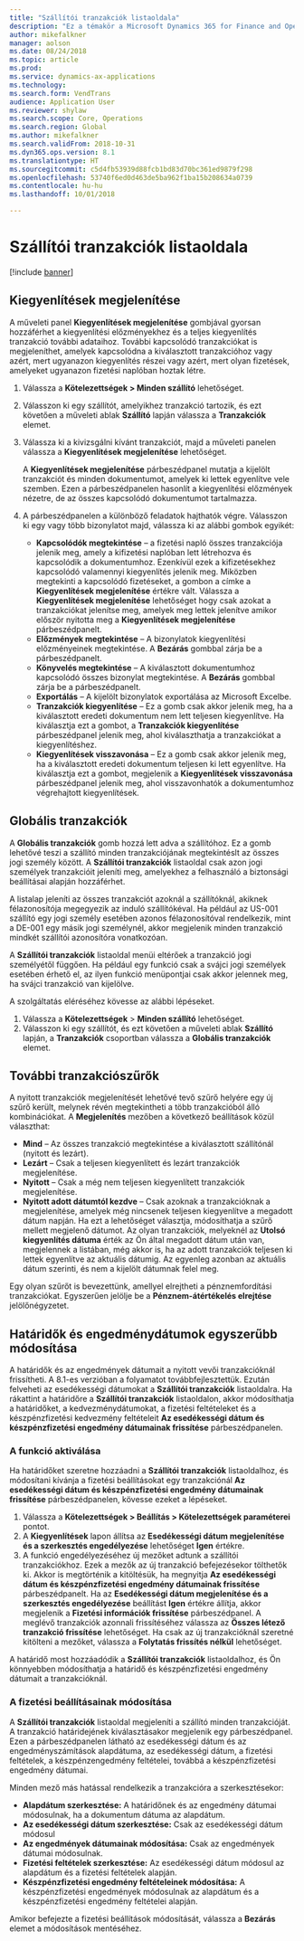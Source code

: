 ```yaml
---
title: "Szállítói tranzakciók listaoldala"
description: "Ez a témakör a Microsoft Dynamics 365 for Finance and Operations Szállítói tranzakciók lista oldalát mutatja be."
author: mikefalkner
manager: aolson
ms.date: 08/24/2018
ms.topic: article
ms.prod: 
ms.service: dynamics-ax-applications
ms.technology: 
ms.search.form: VendTrans
audience: Application User
ms.reviewer: shylaw
ms.search.scope: Core, Operations
ms.search.region: Global
ms.author: mikefalkner
ms.search.validFrom: 2018-10-31
ms.dyn365.ops.version: 8.1
ms.translationtype: HT
ms.sourcegitcommit: c5d4fb53939d88fcb1bd83d70bc361ed9879f298
ms.openlocfilehash: 53740f6ed0d463de5ba962f1ba15b208634a0739
ms.contentlocale: hu-hu
ms.lasthandoff: 10/01/2018

---
```


# <a name="vendor-transactions-list-page"></a>Szállítói tranzakciók listaoldala

[!include [banner](../includes/banner.md)]

## <a name="view-settlements"></a>Kiegyenlítések megjelenítése

A műveleti panel **Kiegyenlítések megjelenítése** gombjával gyorsan hozzáférhet a kiegyenlítési előzményekhez és a teljes kiegyenlítés tranzakció további adataihoz. További kapcsolódó tranzakciókat is megjeleníthet, amelyek kapcsolódna a kiválasztott tranzakcióhoz vagy azért, mert ugyanazon kiegyenlítés részei vagy azért, mert olyan fizetések, amelyeket ugyanazon fizetési naplóban hoztak létre.

1. Válassza a **Kötelezettségek \> Minden szállító** lehetőséget.
2. Válasszon ki egy szállítót, amelyikhez tranzakció tartozik, és ezt követően a műveleti ablak **Szállító** lapján válassza a **Tranzakciók** elemet.
3. Válassza ki a kivizsgálni kívánt tranzakciót, majd a műveleti panelen válassza a **Kiegyenlítések megjelenítése** lehetőséget.

    A **Kiegyenlítések megjelenítése** párbeszédpanel mutatja a kijelölt tranzakciót és minden dokumentumot, amelyek ki lettek egyenlítve vele szemben. Ezen a párbeszédpanelen hasonlít a kiegyenlítési előzmények nézetre, de az összes kapcsolódó dokumentumot tartalmazza.

4. A párbeszédpanelen a különböző feladatok hajthatók végre. Válasszon ki egy vagy több bizonylatot majd, válassza ki az alábbi gombok egyikét:

    - **Kapcsolódók megtekintése** – a fizetési napló összes tranzakciója jelenik meg, amely a kifizetési naplóban lett létrehozva és kapcsolódik a dokumentumhoz. Ezenkívül ezek a kifizetésekhez kapcsolódó valamennyi kiegyenlítés jelenik meg. Miközben megtekinti a kapcsolódó fizetéseket, a gombon a címke a **Kiegyenlítések megjelenítése** értékre vált. Válassza a **Kiegyenlítések megjelenítése** lehetőséget hogy csak azokat a tranzakciókat jelenítse meg, amelyek meg lettek jelenítve amikor először nyitotta meg a **Kiegyenlítések megjelenítése** párbeszédpanelt.
    - **Előzmények megtekintése** – A bizonylatok kiegyenlítési előzményeinek megtekintése. A **Bezárás** gombbal zárja be a párbeszédpanelt.
    - **Könyvelés megtekintése** – A kiválasztott dokumentumhoz kapcsolódó összes bizonylat megtekintése. A **Bezárás** gombbal zárja be a párbeszédpanelt.
    - **Exportálás** – A kijelölt bizonylatok exportálása az Microsoft Excelbe.
    - **Tranzakciók kiegyenlítése** – Ez a gomb csak akkor jelenik meg, ha a kiválasztott eredeti dokumentum nem lett teljesen kiegyenlítve. Ha kiválasztja ezt a gombot, a **Tranzakciók kiegyenlítése** párbeszédpanel jelenik meg, ahol kiválaszthatja a tranzakciókat a kiegyenlítéshez.
    - **Kiegyenlítések visszavonása** – Ez a gomb csak akkor jelenik meg, ha a kiválasztott eredeti dokumentum teljesen ki lett egyenlítve. Ha kiválasztja ezt a gombot, megjelenik a **Kiegyenlítések visszavonása** párbeszédpanel jelenik meg, ahol visszavonhatók a dokumentumhoz végrehajtott kiegyenlítések.

## <a name="global-transactions"></a>Globális tranzakciók

A **Globális tranzakciók** gomb hozzá lett adva a szállítóhoz. Ez a gomb lehetővé teszi a szállító minden tranzakciójának megtekintéslt az összes jogi személy között. A **Szállítói tranzakciók** listaoldal csak azon jogi személyek tranzakcióit jeleníti meg, amelyekhez a felhasználó a biztonsági beállításai alapján hozzáférhet.

A listalap jeleníti az összes tranzakciót azoknál a szállítóknál, akiknek félazonosítója megegyezik az induló szállítókéval. Ha például az US-001 szállító egy jogi személy esetében azonos félazonosítóval rendelkezik, mint a DE-001 egy másik jogi személynél, akkor megjelenik minden tranzakció mindkét szállítói azonosítóra vonatkozóan.

A **Szállítói tranzakciók** listaoldal menüi eltérőek a tranzakció jogi személyétől függően. Ha például egy funkció csak a svájci jogi személyek esetében érhető el, az ilyen funkció menüpontjai csak akkor jelennek meg, ha svájci tranzakció van kijelölve.

A szolgáltatás eléréséhez kövesse az alábbi lépéseket.

1. Válassza a **Kötelezettségek** \> **Minden szállító** lehetőséget.
2. Válasszon ki egy szállítót, és ezt követően a műveleti ablak **Szállító** lapján, a **Tranzakciók** csoportban válassza a **Globális tranzakciók** elemet.

## <a name="more-transaction-filters"></a>További tranzakciószűrők

A nyitott tranzakciók megjelenítését lehetővé tevő szűrő helyére egy új szűrő került, melynek révén megtekintheti a több tranzakcióból álló kombinációkat. A **Megjelenítés** mezőben a következő beállítások közül választhat:

- **Mind** – Az összes tranzakció megtekintése a kiválasztott szállítónál (nyitott és lezárt).
- **Lezárt** – Csak a teljesen kiegyenlített és lezárt tranzakciók megjelenítése.
- **Nyitott** – Csak a még nem teljesen kiegyenlített tranzakciók megjelenítése.
- **Nyitott adott dátumtól kezdve** – Csak azoknak a tranzakcióknak a megjelenítése, amelyek még nincsenek teljesen kiegyenlítve a megadott dátum napján. Ha ezt a lehetőséget választja, módosíthatja a szűrő mellett megjelenő dátumot. Az olyan tranzakciók, melyeknél az **Utolsó kiegyenlítés dátuma** érték az Ön által megadott dátum után van, megjelennek a listában, még akkor is, ha az adott tranzakciók teljesen ki lettek egyenlítve az aktuális dátumig. Az egyenleg azonban az aktuális dátum szerinti, és nem a kijelölt dátumnak felel meg.

Egy olyan szűrőt is bevezettünk, amellyel elrejtheti a pénznemfordítási tranzakciókat. Egyszerűen jelölje be a **Pénznem-átértékelés elrejtése** jelölőnégyzetet.

## <a name="more-easily-modify-due-dates-and-discount-dates"></a>Határidők és engedménydátumok egyszerűbb módosítása

A határidők és az engedmények dátumait a nyitott vevői tranzakcióknál frissítheti. A 8.1-es verzióban a folyamatot továbbfejlesztettük. Ezután felveheti az esedékességi dátumokat a **Szállítói tranzakciók** listaoldalra. Ha rákattint a határidőre a **Szállítói tranzakciók** listaoldalon, akkor módosíthatja a határidőket, a kedvezménydátumokat, a fizetési feltételeket és a készpénzfizetési kedvezmény feltételeit **Az esedékességi dátum és készpénzfizetési engedmény dátumainak frissítése** párbeszédpanelen.

### <a name="activate-the-feature"></a>A funkció aktiválása

Ha határidőket szeretne hozzáadni a **Szállítói tranzakciók** listaoldalhoz, és módosítani kívánja a fizetési beállításokat egy tranzakciónál **Az esedékességi dátum és készpénzfizetési engedmény dátumainak frissítése** párbeszédpanelen, kövesse ezeket a lépéseket.

1. Válassza a **Kötelezettségek \> Beállítás \> Kötelezettségek paraméterei** pontot.
2. A **Kiegyenlítések** lapon állítsa az **Esedékességi dátum megjelenítése és a szerkesztés engedélyezése** lehetőséget **Igen** értékre.
3. A funkció engedélyezéséhez új mezőket adtunk a szállítói tranzakciókhoz. Ezek a mezők az új tranzakció befejezésekor tölthetők ki. Akkor is megtörténik a kitöltésük, ha megnyitja **Az esedékességi dátum és készpénzfizetési engedmény dátumainak frissítése** párbeszédpanelt. Ha az **Esedékességi dátum megjelenítése és a szerkesztés engedélyezése** beállítást **Igen** értékre állítja, akkor megjelenik a **Fizetési információk frissítése** párbeszédpanel.  A meglévő tranzakciók azonnali frissítéséhez válassza az **Összes létező tranzakció frissítése** lehetőséget. Ha csak az új tranzakcióknál szeretné kitölteni a mezőket, válassza a **Folytatás frissítés nélkül** lehetőséget.

A határidő most hozzáadódik a **Szállítói tranzakciók** listaoldalhoz, és Ön könnyebben módosíthatja a határidő és készpénzfizetési engedmény dátumait a tranzakcióknál.

### <a name="modify-the-payment-settings"></a>A fizetési beállításainak módosítása

A **Szállítói tranzakciók** listaoldal megjeleníti a szállító minden tranzakcióját. A tranzakció határidejének kiválasztásakor megjelenik egy párbeszédpanel. Ezen a párbeszédpanelen látható az esedékességi dátum és az engedményszámítások alapdátuma, az esedékességi dátum, a fizetési feltételek, a készpénzengedmény feltételei, továbbá a készpénzfizetési engedmény dátumai.

Minden mező más hatással rendelkezik a tranzakcióra a szerkesztésekor:

- **Alapdátum szerkesztése:** A határidőnek és az engedmény dátumai módosulnak, ha a dokumentum dátuma az alapdátum.
- **Az esedékességi dátum szerkesztése:** Csak az esedékességi dátum módosul
- **Az engedmények dátumainak módosítása:** Csak az engedmények dátumai módosulnak.
- **Fizetési feltételek szerkesztése:** Az esedékességi dátum módosul az alapdátum és a fizetési feltételek alapján.
- **Készpénzfizetési engedmény feltételeinek módosítása:** A készpénzfizetési engedmények módosulnak az alapdátum és a készpénzfizetési engedmény feltételei alapján.

Amikor befejezte a fizetési beállítások módosítását, válassza a **Bezárás** elemet a módosítások mentéséhez.

